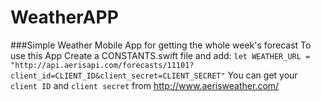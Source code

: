 # WeatherAPP
###Simple Weather Mobile App for getting the whole week's forecast
To use this App Create a CONSTANTS.swift file and add:
`let WEATHER_URL = "http://api.aerisapi.com/forecasts/11101?client_id=CLIENT_ID&client_secret=CLIENT_SECRET"`
You can get your `client ID` and `client secret` from http://www.aerisweather.com/
